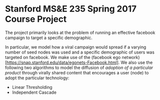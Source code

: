 # Stanford MS&E 235 Spring 2017 Course Project
The project primarily looks at the problem of running an effective facebook campaign to target a specific demographic.

In particular, we model how a viral campaign would spread if a varying number of seed nodes was used and a specific demographic of users was targeted on facebook. We make use of the (facebook ego network)[https://snap.stanford.edu/data/egonets-Facebook.html]. We also use the following two algorithms to model the diffusion of _adoption of a particular product_ through virally shared content that encourages a user (node) to adopt the particular technology:
* Linear Thresholding
* Independent Cascade
